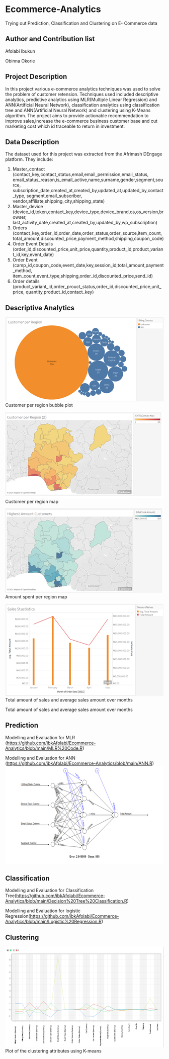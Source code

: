 # Ecommerce-Analytics
Trying out Prediction, Classification and Clustering  on E- Commerce data

Author and Contribution list
----------------------------
Afolabi Ibukun

Obinna Okorie


Project Description
-------------------
In this project various e-commerce analytics techniques was used to solve the problem of customer retension. Techniques used included descriptive analytics, predictive analytics using MLR(Multiple Linear Regression) and ANN(Artificial Neural Network), classification analytics using classification tree and ANN(Artificial Neural Network) and clustering using K-Means algorithm.
The project aims to provide actionable recommendation to improve sales,increase the e-commerce business customer base and cut marketing cost which id traceable to return in investment. 


Data Description
----------------
The dataset used for this project was extracted from the Afrimash DEngage platform. They include:
1.	Master_contact 
(contact_key,contact_status,email,email_permission,email_status, email_status_reason,is_email_active,name,surname,gender,segment,source, subscription_date,created_at,created_by,updated_at,updated_by,contact_type, segment,email_subscriber, vendor,affiliate,shipping_city,shipping_state)
2.	Master_device             
(device_id,token,contact_key,device_type,device_brand,os,os_version,browser, last_activity_date,created_at,created_by,updated_by,wp_subscription)
3.	Orders
(contact_key,order_id,order_date,order_status,order_source,item_count, total_amount,discounted_price,payment_method,shipping,coupon_code)
4.	Order Event Details
(order_id,discounted_price,unit_price,quantity,product_id,product_variant_id,key,event_date)
5.	Order Event
(camp_id,coupon_code,event_date,key,session_id,total_amount,payment_method, item_count,event_type,shipping,order_id,discounted_price,send_id)
6.	Order details
(product_variant_id,order_prouct_status,order_id,discounted_price,unit_price, quantity,product_id,contact_key)


Descriptive Analytics
---------------------
![](images/image1.png)
Customer per region bubble plot


![](images/image2.png)
Customer per region map

![](images/image3.png)
Amount spent per region map

![](images/image4.png)
Total amount of sales and average sales amount over months




Total amount of sales and average sales amount over months

Prediction
-----------
Modelling and Evaluation for MLR (https://github.com/ibkAfolabi/Ecommerce-Analytics/blob/main/MLR%20Code.R)

Modelling and Evaluation for ANN (https://github.com/ibkAfolabi/Ecommerce-Analytics/blob/main/ANN.R)
![](images/image5.png)

Classification
--------------
Modelling and Evaluation for Classification Tree(https://github.com/ibkAfolabi/Ecommerce-Analytics/blob/main/Decision%20Tree%20Classification.R)

Modelling and Evaluation for logistic Regression(https://github.com/ibkAfolabi/Ecommerce-Analytics/blob/main/Logistic%20Regression.R)


Clustering
----------
![](images/image8.png)
Plot of the clustering attributes using K-means
